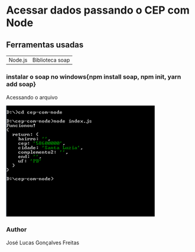 <h1><b>Acessar dados passando o CEP com Node</b></h1>

<h2>Ferramentas usadas</h2>
<table>
  <tr>
    <td>Node.js</td>
    <td>Biblioteca soap</td>
  </tr>
</table>

<h3>instalar o soap no windows{npm install soap, npm init, yarn add soap}</h3>


<p>Acessando o arquivo</p>

![screenshot](cmd.png)

<h3>Author</h3>
José Lucas Gonçalves Freitas
